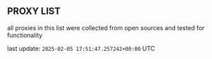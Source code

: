 ## PROXY LIST

all proxies in this list were collected from open sources and tested for functionality

last update: `2025-02-05 17:51:47.257242+00:00` UTC